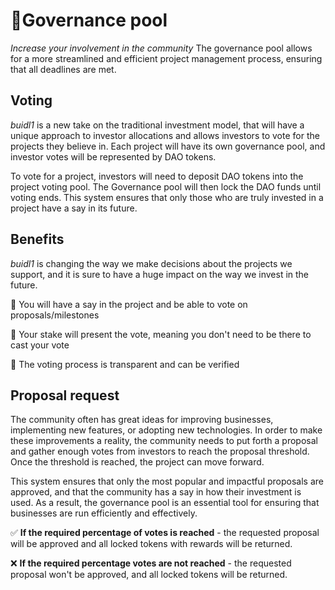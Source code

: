 # 🏢️Governance pool

*Increase your involvement in the community*
The governance pool allows for a more streamlined and efficient project management process, ensuring that all deadlines are met. 

## Voting

*buidl1* is a new take on the traditional investment model, that will have a unique approach to investor allocations and allows investors to vote for the projects they believe in. Each project will have its own governance pool, and investor votes will be represented by DAO tokens. 

To vote for a project, investors will need to deposit DAO tokens into the project voting pool. The Governance pool will then lock the DAO funds until voting ends. This system ensures that only those who are truly invested in a project have a say in its future. 

## Benefits

*buidl1* is changing the way we make decisions about the projects we support, and it is sure to have a huge impact on the way we invest in the future. 

 📌 ️You will have a say in the project and be able to vote on proposals/milestones 

 📌️ Your stake will present the vote, meaning you don't need to be there to cast your vote 
 
 📌️ The voting process is transparent and can be verified 

## Proposal request

The community often has great ideas for improving businesses, implementing new features, or adopting new technologies. In order to make these improvements a reality, the community needs to put forth a proposal and gather enough votes from investors to reach the proposal threshold. Once the threshold is reached, the project can move forward. 

This system ensures that only the most popular and impactful proposals are approved, and that the community has a say in how their investment is used. As a result, the governance pool is an essential tool for ensuring that businesses are run efficiently and effectively. 

 ✅️ **If the required percentage of votes is reached** - the requested proposal will be approved and all locked tokens with rewards will be returned. 

 ❌ **If the required percentage votes are not reached** - the requested proposal won't be approved, and all locked tokens will be returned. 
